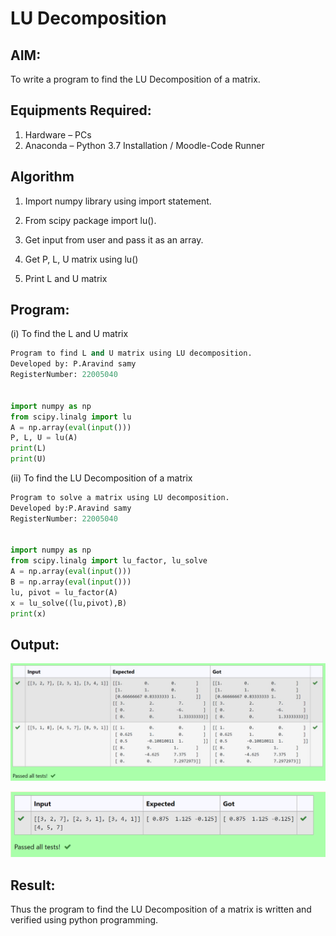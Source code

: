 # LU Decomposition 

## AIM:
To write a program to find the LU Decomposition of a matrix.

## Equipments Required:
1. Hardware – PCs
2. Anaconda – Python 3.7 Installation / Moodle-Code Runner

## Algorithm
1. Import numpy library using import statement.


2. From scipy package import lu().


3. Get input from user and pass it as an array.


4. Get P, L, U matrix using lu()

5. Print L and U matrix

## Program:
(i) To find the L and U matrix
```python
Program to find L and U matrix using LU decomposition.
Developed by: P.Aravind samy
RegisterNumber: 22005040


import numpy as np
from scipy.linalg import lu
A = np.array(eval(input()))
P, L, U = lu(A)
print(L)
print(U)

```
(ii) To find the LU Decomposition of a matrix
```python
Program to solve a matrix using LU decomposition.
Developed by:P.Aravind samy
RegisterNumber: 22005040


import numpy as np
from scipy.linalg import lu_factor, lu_solve
A = np.array(eval(input()))
B = np.array(eval(input()))
lu, pivot = lu_factor(A)
x = lu_solve((lu,pivot),B)
print(x)

```

## Output:
![OUTPUT](/147100547-ec28a78f-3a9d-4b8e-9619-2e91a33b942e.png)

![OUTPUT](/147100590-1fb97dbd-f945-4495-81a4-78c8f9ddf799.png)

## Result:
Thus the program to find the LU Decomposition of a matrix is written and verified using python programming.

